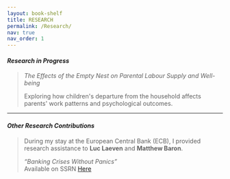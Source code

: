 ```yaml
---
layout: book-shelf
title: RESEARCH
permalink: /Research/
nav: true
nav_order: 1
---
```


#### *Research in Progress*

> *The Effects of the Empty Nest on Parental Labour Supply and Well-being*
> 
> Exploring how children's departure from the household affects parents' work patterns and psychological outcomes.

---

#### *Other Research Contributions*

> During my stay at the European Central Bank (ECB), I provided research assistance to **Luc Laeven** and **Matthew Baron**.
>
> *“Banking Crises Without Panics”*  
Available on SSRN [Here](https://papers.ssrn.com/sol3/papers.cfm?abstract_id=3762043)


